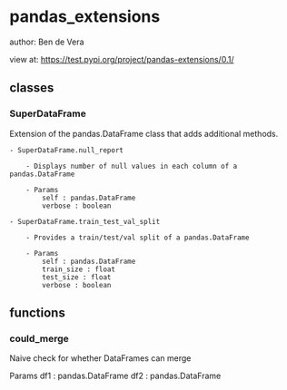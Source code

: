 # pandas_extensions

author: Ben de Vera

view at: https://test.pypi.org/project/pandas-extensions/0.1/

## classes

### SuperDataFrame

Extension of the pandas.DataFrame class that adds additional methods.

    - SuperDataFrame.null_report

        - Displays number of null values in each column of a pandas.DataFrame

        - Params
            self : pandas.DataFrame
            verbose : boolean

    - SuperDataFrame.train_test_val_split

        - Provides a train/test/val split of a pandas.DataFrame

        - Params 
            self : pandas.DataFrame
            train_size : float 
            test_size : float
            verbose : boolean

## functions 

### could_merge

Naive check for whether DataFrames can merge

Params
    df1 : pandas.DataFrame
    df2 : pandas.DataFrame